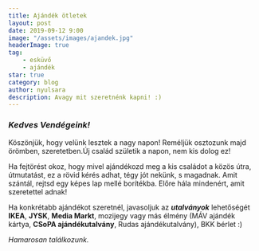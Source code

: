```yaml
---
title: Ajándék ötletek
layout: post
date: 2019-09-12 9:00
image: "/assets/images/ajandek.jpg"
headerImage: true
tag:
    - esküvő
    - ajándék
star: true
category: blog
author: nyulsara
description: Avagy mit szeretnénk kapni! :)
---
```


### ***Kedves Vendégeink!***

Köszönjük, hogy velünk lesztek a nagy napon!  Reméljük osztozunk majd örömben, szeretetben.Új család születik a napon, nem kis dolog ez!

Ha fejtörést okoz, hogy mivel ajándékozd meg a kis családot a közös útra, útmutatást, ez a rövid kérés adhat, tégy jót nekünk, s magadnak. Amit szántál, rejtsd egy képes lap mellé borítékba. Előre hála mindenért, amit szeretettel adnak!

Ha konkrétabb ajándékot szeretnél, javasoljuk az ***utalványok*** lehetőségét **IKEA**, **JYSK**, **Media Markt**, mozijegy vagy más élmény (MÁV ajándék kártya, **CSoPA ajándékutalvány**, Rudas ajándékutalvány), BKK bérlet :)

*Hamarosan találkozunk.*

